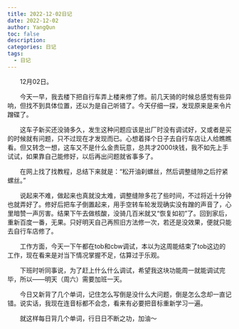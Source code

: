 ```yaml
---
title: 2022-12-02日记
date: 2022-12-02
author: YangQun
toc: false
description:
categories: 日记
tags:
  - 日记
---
```


&emsp;&emsp;12月02日。

&emsp;&emsp;今天一早，我去楼下把自行车弄上楼来修了修。前几天骑的时候总感觉有些异响，但找不到具体位置，还以为是自己听错了。今天仔细一探，发现原来是来令片蹭碟了。

&emsp;&emsp;这车子新买还没骑多久，发生这种问题应该是出厂时没有调试好，又或者是买的时候就有问题，只不过现在才发现而已。心想着择个日子去自行车店让人给瞧瞧看。但又转念一想，这车又不是什么金贵玩意，总共才2000块钱，我不如先上手试试，如果靠自己能修好，以后再出问题就省事多了。

&emsp;&emsp;在网上找了找教程，总结下来就是：“松开油刹螺丝，然后调整缝隙之后拧紧螺丝。”

&emsp;&emsp;说起来不难，做起来也真就没太难，调整缝隙多花了些时间，不过将近十分钟也就弄好了。修好后把车子倒置起来，用手空转车轮发现确实没有蹭的声音了，心里暗赞一声厉害。结果下午去做核酸，没骑几百米就又“恢复如初”了。回到家后，重新百度一番，无果。只好明天自己再照旧方法修一次，若还是没效果，便就只能去自行车店修了。

&emsp;&emsp;工作方面，今天一下午都在tob和cbw调试，本以为这周能结束了tob这边的工作，现在看来是对当下情况掌握不足，估算过于乐观。

&emsp;&emsp;下班时听同事说，为了赶上什么什么调试，希望我这块功能周一就能调试完毕，所以——明天（周六）需要加班一天。

&emsp;&emsp;今日又新背了几个单词，记住怎么写倒是没什么大问题，倒是怎么念却一直记错。说实话，我现在连音标都不会念，看来有必要把音标重新学习一遍。

&emsp;&emsp;就这样每日背几个单词，行日日不断之功，加油～

